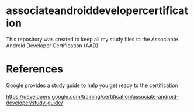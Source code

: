 # associateandroiddevelopercertification
This repository was created to keep all my study files to the Associante Android Developer Certification (AAD)

# References

Google provides a study guide to help you get ready to the certification

https://developers.google.com/training/certification/associate-android-developer/study-guide/


